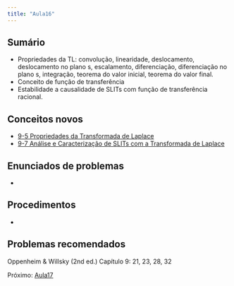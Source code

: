 ```yaml
---
title: "Aula16"
---
```


## Sumário
- Propriedades da TL: convolução, linearidade, deslocamento, deslocamento no plano s, escalamento, diferenciação, diferenciação no plano s, integração, teorema do valor inicial, teorema do valor final.
- Conceito de função de transferência
- Estabilidade a causalidade de SLITs com função de transferência racional.

## Conceitos novos
- [9-5 Propriedades da Transformada de Laplace](pub/topic/9-5%20Propriedades%20da%20Transformada%20de%20Laplace.md)
- [9-7 Análise e Caracterização de SLITs com a Transformada de Laplace](pub/topic/9-7%20Análise%20e%20Caracterização%20de%20SLITs%20com%20a%20Transformada%20de%20Laplace.md)

## Enunciados de problemas
- 

## Procedimentos
- 

## Problemas recomendados

Oppenheim & Willsky (2nd ed.)
Capítulo 9: 21, 23, 28, 32

Próximo: [Aula17](pub/class/Aula17.md)
